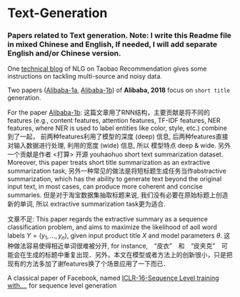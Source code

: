 # Text-Generation

### Papers related to Text generation. Note: I write this Readme file in mixed Chinese and English, If needed, I will add separate English and/or Chinese version. 

One [technical blog](https://zhuanlan.zhihu.com/p/33956907) of NLG on Taobao Recommendation gives some instructions on tackling multi-source and noisy data.  

Two papers ([Alibaba-1a](https://github.com/jianguoz/Text-Generation/blob/master/Alibaba-18-A%20Multi-task%20Learning%20Approach%20for%20Improving%20Product%20Title%20Compression%20with%20User%20Search%20Log%20Data.pdf), [Alibaba-1b](https://github.com/jianguoz/Text-Generation/blob/master/Alibaba-18-Automatic%20Generation%20of%20Chinese%20Short%20Product%20Titles%20for%20Mobile%20Display.pdf)) of **Alibaba, 2018** focus on `short title` generation.

For the paper [Alibaba-1b](https://github.com/jianguoz/Text-Generation/blob/master/Alibaba-18-Automatic%20Generation%20of%20Chinese%20Short%20Product%20Titles%20for%20Mobile%20Display.pdf): 这篇文章用了RNN结构，主要贡献是将不同的features (e.g., content features, attention features, TF-IDF features, NER features, where NER is used to label entities like color, style, etc.) combine 到了一起， 前两种features利用了模型的深度 (deep) 信息, 后两种features直接对输入数据进行处理, 利用的宽度 (wide) 信息, 所以 模型特点 deep & wide. 另外一个贡献是作者 <打算> 开源 youhaohuo short text summarization dataset. Moreover, this paper treats short title summarization as an extractive summarization task, 另外一种常见的做法是将短标题生成任务当作abstractive summarization, which has the ability to generate text beyond the original input text, in most cases, can produce more coherent and concise summaries. 但是对于淘宝数据集抽取标题来说, 我们没有必要在原始标题上创造新的单词, 所以 extractive summarization task更为适合. 

文章不足: This paper regards the extractive summary as a sequence classification problem, and aims to maximize the likelihood of aoll word labels $Y=(y_1,...,y_n)$, given input product title $X$ and model parameters $\theta$. 这种做法容易使得相近单词很难被分开, for instance,　“皮衣”　和　“皮夹克”　可能会在生成的标题中重复出现．另外，本文在模型或者方法上的创新很小，只是把现有的方法多加了谢features换了个场景应用了一下而已． 

A classical paper of Facebook, named [ICLR-16-Sequence Level training with...](https://github.com/jianguoz/Text-Generation/blob/master/ICLR-16-Sequence%20Level%20training%20with%20Recurrent%20Neural%20Networks.pdf), for sequence level generation

